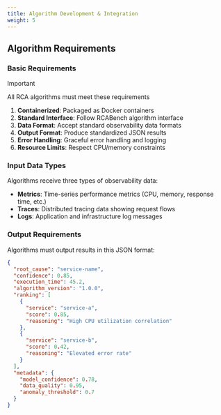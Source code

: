 ```yaml
---
title: Algorithm Development & Integration
weight: 5
---
```


## Algorithm Requirements

### Basic Requirements

> [!IMPORTANT]
>
> All RCA algorithms must meet these requirements
>
> 1.  **Containerized**: Packaged as Docker containers
> 2.  **Standard Interface**: Follow RCABench algorithm interface
> 3.  **Data Format**: Accept standard observability data formats
> 4.  **Output Format**: Produce standardized JSON results
> 5.  **Error Handling**: Graceful error handling and logging
> 6.  **Resource Limits**: Respect CPU/memory constraints

### Input Data Types

Algorithms receive three types of observability data:

- **Metrics**: Time-series performance metrics (CPU, memory, response time, etc.)
- **Traces**: Distributed tracing data showing request flows
- **Logs**: Application and infrastructure log messages

### Output Requirements

Algorithms must output results in this JSON format:

```json
{
  "root_cause": "service-name",
  "confidence": 0.85,
  "execution_time": 45.2,
  "algorithm_version": "1.0.0",
  "ranking": [
    {
      "service": "service-a",
      "score": 0.85,
      "reasoning": "High CPU utilization correlation"
    },
    {
      "service": "service-b",
      "score": 0.42,
      "reasoning": "Elevated error rate"
    }
  ],
  "metadata": {
    "model_confidence": 0.78,
    "data_quality": 0.95,
    "anomaly_threshold": 0.7
  }
}
```
